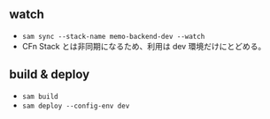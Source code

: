 ## watch

- `sam sync --stack-name memo-backend-dev --watch`
- CFn Stack とは非同期になるため、利用は dev 環境だけにとどめる。

## build & deploy

- `sam build`
- `sam deploy --config-env dev`
